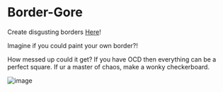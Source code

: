 # Border-Gore
Create disgusting borders [Here](https://bupeldox.github.io/Border-Gore/)!

Imagine if you could paint your own border?!

How messed up could it get?
If you have OCD then everything can be a perfect square.
If ur a master of chaos, make a wonky checkerboard.

![image](https://user-images.githubusercontent.com/32330519/124672633-48fb3d80-deaf-11eb-896c-00c069954111.png)

